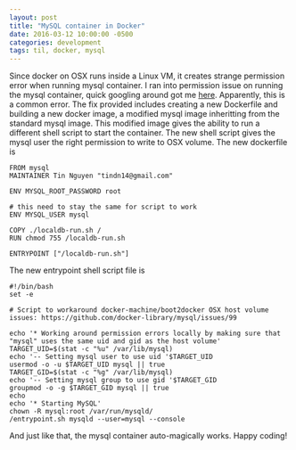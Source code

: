 ```yaml
---
layout: post
title: "MySQL container in Docker"
date: 2016-03-12 10:00:00 -0500
categories: development
tags: til, docker, mysql
---
```

Since docker on OSX runs inside a Linux VM, it creates strange permission error when running mysql container.
I ran into permission issue on running the mysql container, quick googling around got me [here](https://github.com/docker-library/mysql/issues/99). 
Apparently, this is a common error. The fix provided includes creating a new Dockerfile and building a new docker image, a modified mysql 
image inheritting from the standard mysql image. This modified image gives the ability to run a different shell script to start the container.
The new shell script gives the mysql user the right permission to write to OSX volume. The new dockerfile is 

    FROM mysql
    MAINTAINER Tin Nguyen "tindn14@gmail.com"

    ENV MYSQL_ROOT_PASSWORD root

    # this need to stay the same for script to work
    ENV MYSQL_USER mysql

    COPY ./localdb-run.sh /
    RUN chmod 755 /localdb-run.sh

    ENTRYPOINT ["/localdb-run.sh"] 

The new entrypoint shell script file is 

    #!/bin/bash
    set -e

    # Script to workaround docker-machine/boot2docker OSX host volume issues: https://github.com/docker-library/mysql/issues/99
    
    echo '* Working around permission errors locally by making sure that "mysql" uses the same uid and gid as the host volume'
    TARGET_UID=$(stat -c "%u" /var/lib/mysql)
    echo '-- Setting mysql user to use uid '$TARGET_UID
    usermod -o -u $TARGET_UID mysql || true
    TARGET_GID=$(stat -c "%g" /var/lib/mysql)
    echo '-- Setting mysql group to use gid '$TARGET_GID
    groupmod -o -g $TARGET_GID mysql || true
    echo
    echo '* Starting MySQL'
    chown -R mysql:root /var/run/mysqld/
    /entrypoint.sh mysqld --user=mysql --console
And just like that, the mysql container auto-magically works. Happy coding!
